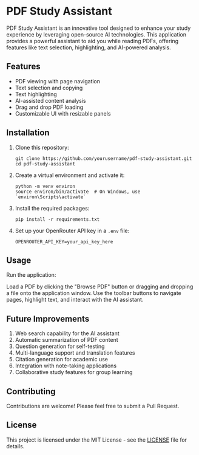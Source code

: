 # PDF Study Assistant

PDF Study Assistant is an innovative tool designed to enhance your study experience by leveraging open-source AI technologies. This application provides a powerful assistant to aid you while reading PDFs, offering features like text selection, highlighting, and AI-powered analysis.

## Features

- PDF viewing with page navigation
- Text selection and copying
- Text highlighting
- AI-assisted content analysis
- Drag and drop PDF loading
- Customizable UI with resizable panels

## Installation

1. Clone this repository:
   ```
   git clone https://github.com/yourusername/pdf-study-assistant.git
   cd pdf-study-assistant
   ```

2. Create a virtual environment and activate it:
   ```
   python -m venv environ
   source environ/bin/activate  # On Windows, use `environ\Scripts\activate`
   ```

3. Install the required packages:
   ```
   pip install -r requirements.txt
   ```

4. Set up your OpenRouter API key in a `.env` file:
   ```
   OPENROUTER_API_KEY=your_api_key_here
   ```

## Usage

Run the application:


Load a PDF by clicking the "Browse PDF" button or dragging and dropping a file onto the application window. Use the toolbar buttons to navigate pages, highlight text, and interact with the AI assistant.

## Future Improvements

1. Web search capability for the AI assistant
2. Automatic summarization of PDF content
3. Question generation for self-testing
4. Multi-language support and translation features
5. Citation generation for academic use
6. Integration with note-taking applications
7. Collaborative study features for group learning

## Contributing

Contributions are welcome! Please feel free to submit a Pull Request.

## License

This project is licensed under the MIT License - see the [LICENSE](LICENSE) file for details.